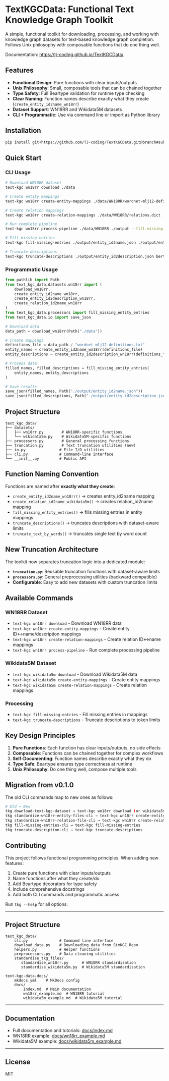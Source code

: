 # TextKGCData: Functional Text Knowledge Graph Toolkit

A simple, functional toolkit for downloading, processing, and working with knowledge graph datasets for text-based knowledge graph completion. Follows Unix philosophy with composable functions that do one thing well.

Documentation: https://tj-coding.github.io/TextKGCData/

## Features

- **Functional Design**: Pure functions with clear inputs/outputs  
- **Unix Philosophy**: Small, composable tools that can be chained together
- **Type Safety**: Full Beartype validation for runtime type checking
- **Clear Naming**: Function names describe exactly what they create (`create_entity_id2name_wn18rr`)
- **Dataset Support**: WN18RR and Wikidata5M datasets
- **CLI + Programmatic**: Use via command line or import as Python library

## Installation

```bash
pip install git+https://github.com/TJ-coding/TextKGCData.git@branch#subdirectory=text_kgc_data_proj
```

## Quick Start

### CLI Usage

```bash
# Download WN18RR dataset
text-kgc wn18rr download ./data

# Create entity mappings
text-kgc wn18rr create-entity-mappings ./data/WN18RR/wordnet-mlj12-definitions.txt ./output

# Create relation mappings  
text-kgc wn18rr create-relation-mappings ./data/WN18RR/relations.dict ./output

# Run complete pipeline
text-kgc wn18rr process-pipeline ./data/WN18RR ./output --fill-missing --truncate-descriptions --tokenizer-name bert-base-uncased

# Fill missing entries
text-kgc fill-missing-entries ./output/entity_id2name.json ./output/entity_id2description.json ./filled

# Truncate descriptions
text-kgc truncate-descriptions ./output/entity_id2description.json bert-base-uncased ./truncated
```

### Programmatic Usage

```python
from pathlib import Path
from text_kgc_data.datasets.wn18rr import (
    download_wn18rr,
    create_entity_id2name_wn18rr,
    create_entity_id2description_wn18rr,
    create_relation_id2name_wn18rr
)
from text_kgc_data.processors import fill_missing_entity_entries
from text_kgc_data.io import save_json

# Download data
data_path = download_wn18rr(Path("./data"))

# Create mappings
definitions_file = data_path / "wordnet-mlj12-definitions.txt"
entity_names = create_entity_id2name_wn18rr(definitions_file)
entity_descriptions = create_entity_id2description_wn18rr(definitions_file)

# Process data
filled_names, filled_descriptions = fill_missing_entity_entries(
    entity_names, entity_descriptions
)

# Save results
save_json(filled_names, Path("./output/entity_id2name.json"))
save_json(filled_descriptions, Path("./output/entity_id2description.json"))
```

## Project Structure

```
text_kgc_data/
├── datasets/
│   ├── wn18rr.py        # WN18RR-specific functions
│   └── wikidata5m.py    # Wikidata5M-specific functions
├── processors.py        # General processing functions
├── truncation.py        # Text truncation utilities (new)
├── io.py               # File I/O utilities
├── cli.py              # Command-line interface
└── __init__.py         # Public API
```

## Function Naming Convention

Functions are named after **exactly what they create**:
- `create_entity_id2name_wn18rr()` → creates entity_id2name mapping
- `create_relation_id2name_wikidata5m()` → creates relation_id2name mapping  
- `fill_missing_entity_entries()` → fills missing entries in entity mappings
- `truncate_descriptions()` → truncates descriptions with dataset-aware limits
- `truncate_text_by_words()` → truncates single text by word count

## New Truncation Architecture

The toolkit now separates truncation logic into a dedicated module:
- **`truncation.py`**: Reusable truncation functions with dataset-aware limits
- **`processors.py`**: General preprocessing utilities (backward compatible)
- **Configurable**: Easy to add new datasets with custom truncation limits

## Available Commands

### WN18RR Dataset
- `text-kgc wn18rr download` - Download WN18RR data
- `text-kgc wn18rr create-entity-mappings` - Create entity ID↔name/description mappings
- `text-kgc wn18rr create-relation-mappings` - Create relation ID↔name mappings
- `text-kgc wn18rr process-pipeline` - Run complete processing pipeline

### Wikidata5M Dataset  
- `text-kgc wikidata5m download` - Download Wikidata5M data
- `text-kgc wikidata5m create-entity-mappings` - Create entity mappings
- `text-kgc wikidata5m create-relation-mappings` - Create relation mappings

### Processing
- `text-kgc fill-missing-entries` - Fill missing entries in mappings
- `text-kgc truncate-descriptions` - Truncate descriptions to token limits

## Key Design Principles

1. **Pure Functions**: Each function has clear inputs/outputs, no side effects
2. **Composable**: Functions can be chained together for complex workflows  
3. **Self-Documenting**: Function names describe exactly what they do
4. **Type Safe**: Beartype ensures type correctness at runtime
5. **Unix Philosophy**: Do one thing well, compose multiple tools

## Migration from v0.1.0

The old CLI commands map to new ones as follows:

```bash
# Old → New
tkg download-text-kgc-dataset → text-kgc wn18rr download (or wikidata5m)
tkg standardize-wn18rr-entity-files-cli → text-kgc wn18rr create-entity-mappings
tkg standardize-wn18rr-relation-file-cli → text-kgc wn18rr create-relation-mappings
tkg fill-missing-entries-cli → text-kgc fill-missing-entries
tkg truncate-description-cli → text-kgc truncate-descriptions
```

## Contributing

This project follows functional programming principles. When adding new features:

1. Create pure functions with clear inputs/outputs
2. Name functions after what they create/do
3. Add Beartype decorators for type safety
4. Include comprehensive docstrings
5. Add both CLI commands and programmatic access

Run `tkg --help` for all options.

---

## Project Structure

```
text_kgc_data/
    cli.py              # Command line interface
    download_data.py    # Downloading data from SimKGC Repo
    helpers.py          # Helper functions
    preprocessors.py    # Data cleaning utilities
    standardise_tkg_files/
       standardise_wn18rr.py      # WN18RR standardization
       standardise_wikidata5m.py  # Wikidata5M standardization

text-kgc-data-docs/
    mkdocs.yml    # MkDocs config
    docs/
        index.md  # Main documentation
        wn18rr_example.md  # WN18RR tutorial
        wikidata5m_example.md  # Wikidata5M tutorial
```

---

## Documentation

- Full documentation and tutorials: [docs/index.md](text-kgc-data-docs/docs/index.md)
- WN18RR example: [docs/wn18rr_example.md](text-kgc-data-docs/docs/wn18rr_example.md)
- Wikidata5M example: [docs/wikidata5m_example.md](text-kgc-data-docs/docs/wikidata5m_example.md)

---

## License
MIT
